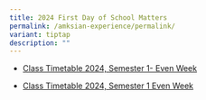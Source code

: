```yaml
---
title: 2024 First Day of School Matters
permalink: /amksian-experience/permalink/
variant: tiptap
description: ""
---
```

<ul data-tight="true" class="tight"><li><p><a href="/files/files%2F2024%20Timetable%20Matters/sem_1_2024_class_timetable_even_week.pdf" rel="noopener noreferrer nofollow" target="_blank">Class Timetable 2024, Semester 1- Even Week</a></p></li><li><p><a href="/sites/moe-angmokiosec/media/files/mediaDirectory/files%2F2024%20Timetable%20Matters/editMediaSettings/sem_1_2024_class_timetable_even_week.pdf" rel="noopener noreferrer nofollow" target="_blank">Class Timetable 2024, Semester 1 Even Week</a></p><p></p><p></p></li></ul><p></p>